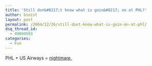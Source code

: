```yaml
---
title: 'Still don&#8217;t know what is goin&#8217; on at PHL?'
author: bsoist
layout: post
permalink: /2004/12/26/still-dont-know-what-is-goin-on-at-phl/
dsq_thread_id:
  - 49094593
categories:
  - Fun
---
```

PHL + US Airways = [nightmare.][1]

 [1]: http://www.philly.com/mld/philly/10498410.htm
